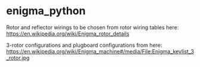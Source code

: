 # enigma_python

Rotor and reflector wirings to be chosen from rotor wiring tables here:
https://en.wikipedia.org/wiki/Enigma_rotor_details

3-rotor configurations and plugboard configurations from here:
https://en.wikipedia.org/wiki/Enigma_machine#/media/File:Enigma_keylist_3_rotor.jpg
